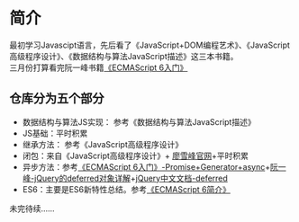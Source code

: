 # 简介

最初学习Javascipt语言，先后看了《JavaScript+DOM编程艺术》、《JavaScript高级程序设计》、《数据结构与算法JavaScript描述》这三本书籍。<br>
三月份打算看完阮一峰书籍[《ECMAScript 6入门》](http://es6.ruanyifeng.com)

## 仓库分为五个部分
- 数据结构与算法JS实现： 参考《数据结构与算法JavaScript描述》
- JS基础：平时积累
- 继承方法： 参考《JavaScript高级程序设计》
- 闭包：来自《JavaScript高级程序设计》+ [廖雪峰官网](http://www.liaoxuefeng.com/wiki/001434446689867b27157e896e74d51a89c25cc8b43bdb3000/00143449934543461c9d5dfeeb848f5b72bd012e1113d15000)+平时积累
- 异步方法：参考[《ECMAScript 6入门》-Promise+Generator+async](http://es6.ruanyifeng.com/#docs/promise)+[阮一峰-jQuery的deferred对象详解](http://www.css88.com/jqapi-1.9/promise/)+[jQuery中文文档-deferred](http://www.css88.com/jqapi-1.9/category/deferred-object/)<br>
- ES6：主要是ES6新特性总结。参考[《ECMAScript 6简介》](http://es6.ruanyifeng.com/#docs/intro)

未完待续……



